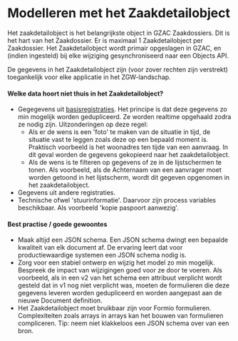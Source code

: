 # Modelleren met het Zaakdetailobject

Het zaakdetailobject is het belangrijkste object in GZAC Zaakdossiers. Dit is het hart van het Zaakdossier. Er is maximaal 1 Zaakdetailobject per Zaakdossier. Het Zaakdetailobject wordt primair opgeslagen in GZAC, en (indien ingesteld) bij elke wijziging gesynchroniseerd naar een Objects API.

De gegevens in het Zaakdetailobject zijn (voor zover rechten zijn verstrekt) toegankelijk voor elke applicatie in het ZGW-landschap.

#### Welke data hoort niet thuis in het Zaakdetailobject?

* Gegegevens uit [basisregistraties](https://www.digitaleoverheid.nl/overzicht-van-alle-onderwerpen/stelsel-van-basisregistraties/10-basisregistraties/). Het principe is dat deze gegevens zo min mogelijk worden gedupliceerd. Ze worden realtime opgehaald zodra ze nodig zijn. Uitzonderingen op deze regel:
  * Als er de wens is een 'foto' te maken van de situatie in tijd, de situatie vast te leggen zoals deze op een bepaald moment is. Praktisch voorbeeld is het woonadres ten tijde van een aanvraag. In dit geval worden de gegevens gekopieerd naar het zaakdetailobject.
  * Als de wens is te filteren op gegevens of ze in de lijstschermen te tonen. Als voorbeeld, als de Achternaam van een aanvrager moet worden getoond in het lijstscherm, wordt dit gegeven opgenomen in het zaakdetailobject.
* Gegevens uit andere registraties.
* Technische ofwel 'stuurinformatie'. Daarvoor zijn process variables beschikbaar. Als voorbeeld 'kopie paspoort aanwezig'.

#### Best practise / goede gewoontes

* Maak altijd een JSON schema. Een JSON schema dwingt een bepaalde kwaliteit van elk document af. De ervaring leert dat voor productiewaardige systemen een JSON schema nodig is.
* Zorg voor een stabiel ontwerp en wijzig het model zo min mogelijk. Bespreek de impact van wijzigingen goed voor ze door te voeren. Als voorbeeld, als in een v2 van het schema een attribuut verplicht wordt gesteld dat in v1 nog niet verplicht was, moeten de formulieren die deze gegevens leveren worden gedupliceerd en worden aangepast aan de nieuwe Document definition.
* Het Zaakdetailobject moet bruikbaar zijn voor Formio formulieren. Complexiteiten zoals arrays in arrays kan het bouwen van formulieren compliceren. Tip: neem niet klakkeloos een JSON schema over van een bron.
